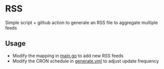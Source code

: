 # RSS

Simple script + github action to generate an RSS file to aggregate multiple feeds

## Usage
* Modify the mapping in [main.go](./main.go) to add new RSS feeds
* Modify the CRON schedule in [generate.yml](./.github/workflows/generate.yml) to adjust update frequency
